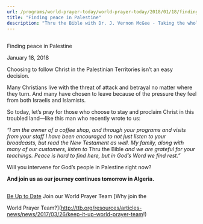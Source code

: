 ```yaml
---
url: /programs/world-prayer-today/world-prayer-today/2018/01/18/finding-peace-in-palestine
title: "Finding peace in Palestine"
description: "Thru the Bible with Dr. J. Vernon McGee - Taking the whole Word to the whole world"
---
```







## 
 Finding peace in Palestine


January 18, 2018




Choosing to follow Christ in the Palestinian Territories isn’t an easy decision. 


Many Christians live with the threat of attack and betrayal no matter where they turn. And many have chosen to leave because of the pressure they feel from both Israelis and Islamists.


So today, let’s pray for those who choose to stay and proclaim Christ in this troubled land—like this man who recently wrote to us:


*“I am the owner of a coffee shop, and through your programs and visits from your staff I have been encouraged to not just listen to your broadcasts, but read the New Testament as well. My family, along with many of our customers, listen to* Thru the Bible *and we are grateful for your teachings. Peace is hard to find here, but in God’s Word we find rest.”*


Will you intervene for God’s people in Palestine right now? 


**And join us as our journey continues tomorrow in Algeria.**







## 




[Be Up to Date](http://feeds.feedburner.com/WorldPrayerToday "World Prayer Today RSS Feed")
Join our World Prayer Team
[Why join the  

World Prayer Team?](http://ttb.org/resources/articles-news/news/2017/03/26/keep-it-up-world-prayer-team!)




